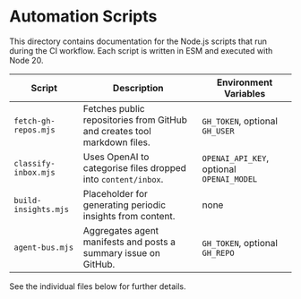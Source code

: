 # Automation Scripts

This directory contains documentation for the Node.js scripts that run during the CI workflow. Each script is written in ESM and executed with Node 20.

| Script | Description | Environment Variables |
|--------|-------------|----------------------|
| `fetch-gh-repos.mjs` | Fetches public repositories from GitHub and creates tool markdown files. | `GH_TOKEN`, optional `GH_USER` |
| `classify-inbox.mjs` | Uses OpenAI to categorise files dropped into `content/inbox`. | `OPENAI_API_KEY`, optional `OPENAI_MODEL` |
| `build-insights.mjs` | Placeholder for generating periodic insights from content. | none |
| `agent-bus.mjs` | Aggregates agent manifests and posts a summary issue on GitHub. | `GH_TOKEN`, optional `GH_REPO` |

See the individual files below for further details.
